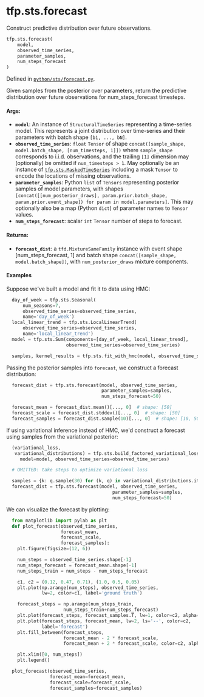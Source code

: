 <div itemscope itemtype="http://developers.google.com/ReferenceObject">
<meta itemprop="name" content="tfp.sts.forecast" />
<meta itemprop="path" content="Stable" />
</div>

# tfp.sts.forecast

Construct predictive distribution over future observations.

``` python
tfp.sts.forecast(
    model,
    observed_time_series,
    parameter_samples,
    num_steps_forecast
)
```



Defined in [`python/sts/forecast.py`](https://github.com/tensorflow/probability/tree/master/tensorflow_probability/python/sts/forecast.py).

<!-- Placeholder for "Used in" -->

Given samples from the posterior over parameters, return the predictive
distribution over future observations for num_steps_forecast timesteps.

#### Args:

* <b>`model`</b>: An instance of `StructuralTimeSeries` representing a
  time-series model. This represents a joint distribution over
  time-series and their parameters with batch shape `[b1, ..., bN]`.
* <b>`observed_time_series`</b>: `float` `Tensor` of shape
  `concat([sample_shape, model.batch_shape, [num_timesteps, 1]])` where
  `sample_shape` corresponds to i.i.d. observations, and the trailing `[1]`
  dimension may (optionally) be omitted if `num_timesteps > 1`. May
  optionally be an instance of <a href="../../tfp/sts/MaskedTimeSeries.md"><code>tfp.sts.MaskedTimeSeries</code></a> including a
  mask `Tensor` to encode the locations of missing observations.
* <b>`parameter_samples`</b>: Python `list` of `Tensors` representing posterior samples
  of model parameters, with shapes `[concat([[num_posterior_draws],
  param.prior.batch_shape, param.prior.event_shape]) for param in
  model.parameters]`. This may optionally also be a map (Python `dict`) of
  parameter names to `Tensor` values.
* <b>`num_steps_forecast`</b>: scalar `int` `Tensor` number of steps to forecast.


#### Returns:

* <b>`forecast_dist`</b>: a `tfd.MixtureSameFamily` instance with event shape
  [num_steps_forecast, 1] and batch shape
  `concat([sample_shape, model.batch_shape])`, with `num_posterior_draws`
  mixture components.

#### Examples

Suppose we've built a model and fit it to data using HMC:

```python
  day_of_week = tfp.sts.Seasonal(
      num_seasons=7,
      observed_time_series=observed_time_series,
      name='day_of_week')
  local_linear_trend = tfp.sts.LocalLinearTrend(
      observed_time_series=observed_time_series,
      name='local_linear_trend')
  model = tfp.sts.Sum(components=[day_of_week, local_linear_trend],
                      observed_time_series=observed_time_series)

  samples, kernel_results = tfp.sts.fit_with_hmc(model, observed_time_series)
```

Passing the posterior samples into `forecast`, we construct a forecast
distribution:

```python
  forecast_dist = tfp.sts.forecast(model, observed_time_series,
                                   parameter_samples=samples,
                                   num_steps_forecast=50)

  forecast_mean = forecast_dist.mean()[..., 0]  # shape: [50]
  forecast_scale = forecast_dist.stddev()[..., 0]  # shape: [50]
  forecast_samples = forecast_dist.sample(10)[..., 0]  # shape: [10, 50]
```

If using variational inference instead of HMC, we'd construct a forecast using
samples from the variational posterior:

```python
  (variational_loss,
   variational_distributions) = tfp.sts.build_factored_variational_loss(
     model=model, observed_time_series=observed_time_series)

  # OMITTED: take steps to optimize variational loss

  samples = {k: q.sample(30) for (k, q) in variational_distributions.items()}
  forecast_dist = tfp.sts.forecast(model, observed_time_series,
                                       parameter_samples=samples,
                                       num_steps_forecast=50)
```

We can visualize the forecast by plotting:

```python
  from matplotlib import pylab as plt
  def plot_forecast(observed_time_series,
                    forecast_mean,
                    forecast_scale,
                    forecast_samples):
    plt.figure(figsize=(12, 6))

    num_steps = observed_time_series.shape[-1]
    num_steps_forecast = forecast_mean.shape[-1]
    num_steps_train = num_steps - num_steps_forecast

    c1, c2 = (0.12, 0.47, 0.71), (1.0, 0.5, 0.05)
    plt.plot(np.arange(num_steps), observed_time_series,
             lw=2, color=c1, label='ground truth')

    forecast_steps = np.arange(num_steps_train,
                     num_steps_train+num_steps_forecast)
    plt.plot(forecast_steps, forecast_samples.T, lw=1, color=c2, alpha=0.1)
    plt.plot(forecast_steps, forecast_mean, lw=2, ls='--', color=c2,
             label='forecast')
    plt.fill_between(forecast_steps,
                     forecast_mean - 2 * forecast_scale,
                     forecast_mean + 2 * forecast_scale, color=c2, alpha=0.2)

    plt.xlim([0, num_steps])
    plt.legend()

  plot_forecast(observed_time_series,
                forecast_mean=forecast_mean,
                forecast_scale=forecast_scale,
                forecast_samples=forecast_samples)
```